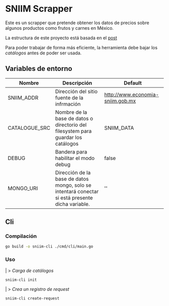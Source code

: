 # SNIIM Scrapper

Este es un scrapper que pretende obtener los datos de precios sobre algunos productos como frutos y carnes en México.

La estructura de este proyecto está basada en el [post](https://medium.com/geekculture/how-to-structure-your-project-in-golang-the-backend-developers-guide-31be05c6fdd9)

Para poder trabajar de forma más eficiente, la herramienta debe bajar los *catálogos* antes de poder ser usada.


## Variables de entorno

| Nombre | Descripción | Default |
|--|--|--|
| SNIIM_ADDR | Dirección del sitio fuente de la infrmación | http://www.economia-sniim.gob.mx |
| CATALOGUE_SRC | Nombre de la base de datos o directorio del  filesystem para guardar los catálogos | SNIIM_DATA |
| DEBUG | Bandera para habilitar el modo debug | false |
| MONGO_URI | Dirección de la base de datos mongo, solo se intentará conectar si está presente dicha variable. | '' |

## Cli

### Compilación
```bash
go build -o sniim-cli ./cmd/cli/main.go
```

### Uso

| > *Carga de catálogos*

```bash
sniim-cli init
```



| > *Crea un registro de request*

```bash
sniim-cli create-request
```